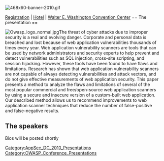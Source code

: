 ![468x60-banner-2010.gif](468x60-banner-2010.gif
"468x60-banner-2010.gif")

[Registration](https://guest.cvent.com/EVENTS/Register/IdentityConfirmation.aspx?e=d52c6f5f-d568-4e16-b8e0-b5e2bf87ab3a)
|
[Hotel](https://resweb.passkey.com/Resweb.do?mode=welcome_gi_new&groupID=2766908)
| [Walter E. Washington Convention
Center](http://www.dcconvention.com/)
\== The presentation ==

![Owasp_logo_normal.jpg](Owasp_logo_normal.jpg
"Owasp_logo_normal.jpg")The threat of cyber attacks due to improper
security is a real and evolving danger. Corporate and personal data is
breached and lost because of web application vulnerabilities thousands
of times every year. Web application vulnerability scanners are tools
that can be used by network administrators and security experts to help
prevent and detect vulnerabilities such as SQL injection, cross-site
scripting, and session hijacking. However, these tools have been found
to have flaws and limitations. Research has shown that web application
vulnerability scanners are not capable of always detecting
vulnerabilities and attack vectors, and do not give effective
measurements of web application security. This paper presents a method
to analyze the flaws and limitations of several of the most popular
commercial and free/open-source web application scanners by using a
secure and insecure version of a custom-built web application. Our
described method allows us to recommend improvements to web application
scanner techniques that reduce the number of false-positive and
false-negative results.

## The speakers

Bios will be posted shortly

[Category:AppSec_DC_2010_Presentations](Category:AppSec_DC_2010_Presentations "wikilink")
[Category:OWASP_Conference_Presentations](Category:OWASP_Conference_Presentations "wikilink")